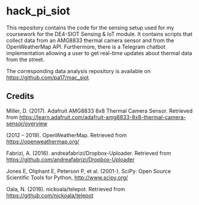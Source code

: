 # hack_pi_siot

This repository contains the code for the sensing setup used for my coursework for the DE4-SIOT Sensing & IoT module. It contains scripts that collect data from an AMG8833 thermal camera sensor and from the OpenWeatherMap API. Furthermore, there is a Telegram chatbot implementation allowing a user to get real-time updates about thermal data from the street. 

The corresponding data analysis repository is available on https://github.com/pa17/mac_siot.

## Credits

Miller, D. (2017). Adafruit AMG8833 8x8 Thermal Camera Sensor. Retrieved from https://learn.adafruit.com/adafruit-amg8833-8x8-thermal-camera-sensor/overview

(2012 – 2019). OpenWeatherMap. Retrieved from https://openweathermap.org/

Fabrizi, A. (2016). andreafabrizi/Dropbox-Uploader. Retrieved from https://github.com/andreafabrizi/Dropbox-Uploader

Jones E, Oliphant E, Peterson P, et al. (2001-). SciPy: Open Source Scientific Tools for Python, http://www.scipy.org/ 

Oala, N. (2018). nickoala/telepot. Retrieved from https://github.com/nickoala/telepot
